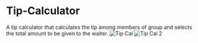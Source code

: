 # Tip-Calculator
A tip calculator that calculates the tip among members of group and selects the total amount to be given to the waiter.
![Tip Cal](https://user-images.githubusercontent.com/87038285/223108365-f1d68453-f091-48e2-ba9b-a417e1175746.jpg)
![Tip Cal 2](https://user-images.githubusercontent.com/87038285/223108434-354de5bd-3a7a-4b3a-b7d4-5c43df300854.jpg)
